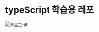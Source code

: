 # typeScript 학습용 레포
![블로그 글]("https://so0112.tistory.com/entry/TypeScript-%EB%A5%BC-%EB%B0%B0%EC%9A%B0%EB%8A%94-%EC%9D%B4%EC%9C%A0%EC%99%80-%ED%83%80%EC%9E%85-%EC%84%A4%EC%A0%95")
